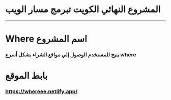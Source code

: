 # المشروع النهائي الكويت تبرمج مسار الويب

***
# Where اسم المشروع 
### يتيح للمستخدم الوصول إلي مواقع الشراء بشكل أسرع where 

# بابط الموقع

### https://whereee.netlify.app/